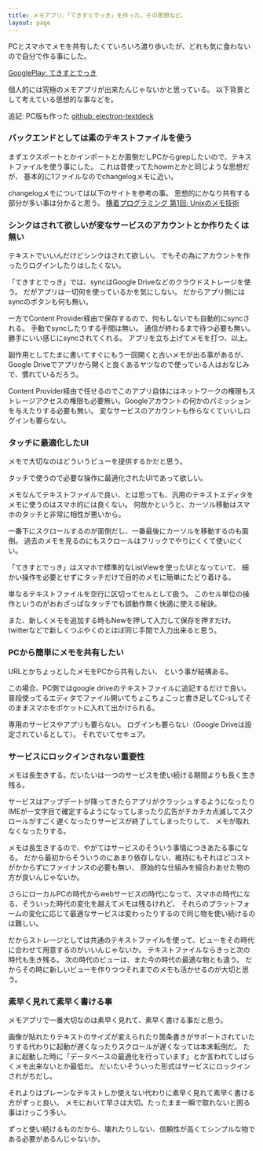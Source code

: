 ```yaml
---
title: メモアプリ、「てきすとでっき」を作った。その思想など。
layout: page
---
```

PCとスマホでメモを共有したくていろいろ渡り歩いたが、どれも気に食わないので自分で作る事にした。

[GooglePlay: てきすとでっき](https://play.google.com/store/apps/details?id=io.github.karino2.textdeck&hl=ja)

個人的には究極のメモアプリが出来たんじゃないかと思っている。
以下背景として考えている思想的な事などを。

追記: PC版も作った [github: electron-textdeck](https://github.com/karino2/electron-textdeck)

### バックエンドとしては素のテキストファイルを使う

まずエクスポートとかインポートとか面倒だしPCからgrepしたいので、テキストファイルを使う事にした。
これは昔使ってたhowmとかと同じような思想だが、
基本的に1ファイルなのでchangelogメモに近い。

changelogメモについては以下のサイトを参考の事。
思想的にかなり共有する部分が多い事は分かると思う。 [横着プログラミング 第1回: Unixのメモ技術](http://0xcc.net/unimag/1/)

### シンクはされて欲しいが変なサービスのアカウントとか作りたくは無い

テキストでいいんだけどシンクはされて欲しい。
でもその為にアカウントを作ったりログインしたりはしたくない。

「てきすとでっき」では、syncはGoogle Driveなどのクラウドストレージを使う。
だがアプリは一切何を使っているかを気にしない。
だからアプリ側にはsyncのボタンも何も無い。

一方でContent Provider経由で保存するので、何もしないでも自動的にsyncされる。
手動でsyncしたりする手間は無い。
通信が終わるまで待つ必要も無い。勝手にいい感じにsyncされてくれる。
アプリを立ち上げてメモを打つ、以上。

副作用としてたまに書いてすぐにもう一回開くと古いメモが出る事があるが、Google Driveでアプリから開くと良くあるヤツなので使っている人はおなじみで、慣れているだろう。

Content Provider経由で任せるのでこのアプリ自体にはネットワークの権限もストレージアクセスの権限も必要無い。Googleアカウントの何かのパミッションを与えたりする必要も無い。
変なサービスのアカウントも作らなくていいしログインも要らない。

### タッチに最適化したUI

メモで大切なのはどういうビューを提供するかだと思う。

タッチで使うので必要な操作に最適化されたUIであって欲しい。

メモなんてテキストファイルで良い、とは思っても、汎用のテキストエディタをメモに使うのはスマホ的には良くない。
何故かというと、カーソル移動はスマホのタッチと非常に相性が悪いから。

一番下にスクロールするのが面倒だし、一番最後にカーソルを移動するのも面倒。
過去のメモを見るのにもスクロールはフリックでやりにくくて使いにくい。

「てきすとでっき」はスマホで標準的なListViewを使ったUIとなっていて、
細かい操作を必要とせずにタッチだけで目的のメモに簡単にたどり着ける。

単なるテキストファイルを空行に区切ってセルとして扱う。
このセル単位の操作というのがおおざっぱなタッチでも誤動作無く快適に使える秘訣。

また、新しくメモを追加する時もNewを押して入力して保存を押すだけ。
twitterなどで新しくつぶやくのとほぼ同じ手間で入力出来ると思う。

### PCから簡単にメモを共有したい

URLとかちょっとしたメモをPCから共有したい、
という事が結構ある。

この場合、PC側ではgoogle driveのテキストファイルに追記するだけで良い。
普段使ってるエディタでファイル開いてちょこちょこっと書き足してC-sしてそのままスマホをポケットに入れて出かけられる。

専用のサービスやアプリも要らない。
ログインも要らない（Google Driveは設定されているとして）。
それでいてセキュア。

### サービスにロックインされない重要性

メモは長生きする。だいたいは一つのサービスを使い続ける期間よりも長く生き残る。

サービスはアップデートが降ってきたらアプリがクラッシュするようになったりIMEが一文字目で確定するようになってしまったり広告がチカチカ点滅してスクロールがすごく遅くなったりサービスが終了してしまったりして、
メモが取れなくなったりする。

メモは長生きするので、やがてはサービスのそういう事情につきあたる事になる。
だから最初からそういうのにあまり依存しない、維持にもそれほどコストがかからずにファイナンスの必要も無い、
原始的な仕組みを組合わあせた物の方が良いんじゃないか。

さらにローカルPCの時代からwebサービスの時代になって、スマホの時代になる、そういった時代の変化を越えてメモは残るけれど、
それらのプラットフォームの変化に応じて最適なサービスは変わったりするので同じ物を使い続けるのは難しい。

だからストレージとしては共通のテキストファイルを使って、ビューをその時代に合わせて用意するのがいいんじゃないか。
テキストファイルならきっと次の時代も生き残る。
次の時代のビューは、また今の時代の最適な物とも違う。
だからその時に新しいビューを作りつつそれまでのメモも活かせるのが大切と思う。

### 素早く見れて素早く書ける事

メモアプリで一番大切なのは素早く見れて、素早く書ける事だと思う。

画像が貼れたりテキストのサイズが変えられたり箇条書きがサポートされていたりする代わりに起動が遅くなったりスクロールが遅くなっては本末転倒だ。
たまに起動した時に「データベースの最適化を行っています」とか言われてしばらくメモ出来ないとか最低だ。
だいたいそういった形式はサービスにロックインされがちだし。

それよりはプレーンなテキストしか使えない代わりに素早く見れて素早く書ける方がずっと良い。
メモにおいて早さは大切。たったまま一瞬で取れないと困る事はけっこう多い。

ずっと使い続けるものだから、壊れたりしない、信頼性が高くてシンプルな物である必要があるんじゃないか。
